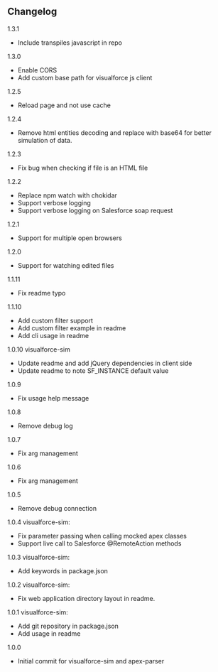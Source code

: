 Changelog
---------

1.3.1
* Include transpiles javascript in repo

1.3.0
* Enable CORS
* Add custom base path for visualforce js client

1.2.5
* Reload page and not use cache

1.2.4
* Remove html entities decoding and replace with base64 for better simulation of data.

1.2.3
* Fix bug when checking if file is an HTML file

1.2.2
* Replace npm watch with chokidar
* Support verbose logging
* Support verbose logging on Salesforce soap request

1.2.1
* Support for multiple open browsers

1.2.0
* Support for watching edited files

1.1.11
* Fix readme typo

1.1.10
* Add custom filter support
* Add custom filter example in readme
* Add cli usage in readme

1.0.10
visualforce-sim
* Update readme and add jQuery dependencies in client side
* Update readme to note SF_INSTANCE default value

1.0.9
* Fix usage help message

1.0.8
* Remove debug log

1.0.7
* Fix arg management

1.0.6
* Fix arg management

1.0.5
* Remove debug connection

1.0.4
visualforce-sim:
* Fix parameter passing when calling mocked apex classes
* Support live call to Salesforce @RemoteAction methods

1.0.3
visualforce-sim:
* Add keywords in package.json

1.0.2
visualforce-sim:
* Fix web application directory layout in readme.

1.0.1
visualforce-sim:
* Add git repository in package.json
* Add usage in readme

1.0.0
* Initial commit for visualforce-sim and apex-parser